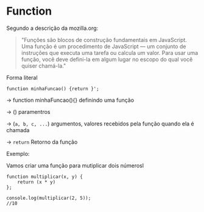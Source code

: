 # Function

Segundo a descrição da mozilla.org:

> "Funções são blocos de construção fundamentais em JavaScript. Uma função é um procedimento de JavaScript — um conjunto de instruções que executa uma tarefa ou calcula um valor. Para usar uma função, você deve defini-la em algum lugar no escopo do qual você quiser chamá-la."

Forma literal

```
function minhaFuncao() {return }';
```

\-> function minhaFuncao(){} definindo uma função

\-> () paramentros

\-> (`a, b, c, ...`) argumentos, valores recebidos pela função quando ela é chamada

\-> `return`  Retorno da função

Exemplo:

Vamos criar uma função para mutiplicar dois númerosl

```
function multiplicar(x, y) {
    return (x * y)
};

console.log(multiplicar(2, 5));
//10
```

